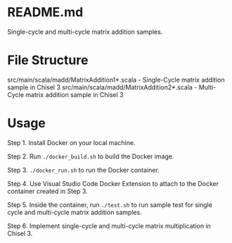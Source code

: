 # README.md

Single-cycle and multi-cycle matrix addition samples.

# File Structure

src/main/scala/madd/MatrixAddition1*.scala - Single-Cycle matrix addition sample in Chisel 3
src/main/scala/madd/MatrixAddition2*.scala - Multi-Cycle matrix addition sample in Chisel 3

# Usage

Step 1. Install Docker on your local machine.

Step 2. Run `./docker_build.sh` to build the Docker image.

Step 3. `./docker_run.sh` to run the Docker container.

Step 4. Use Visual Studio Code Docker Extension to attach to the Docker container created in Step 3. 

Step 5. Inside the container, run `./test.sh` to run sample test for single cycle and multi-cycle matrix addition samples.

Step 6. Implement single-cycle and multi-cycle matrix multiplication in Chisel 3.